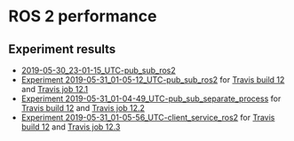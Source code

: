 # ROS 2 performance

## Experiment results

- [2019-05-30_23-01-15_UTC-pub_sub_ros2](results/2019-05-30_23-01-15_UTC-pub_sub_ros2)
- [Experiment 2019-05-31_01-05-12_UTC-pub_sub_ros2](results/2019-05-31_01-05-12_UTC-pub_sub_ros2) for [Travis build 12](https://travis-ci.org/juanrh/ros2-performance/builds/539485422) and [Travis job 12.1](https://travis-ci.org/juanrh/ros2-performance/jobs/539485423)
- [Experiment 2019-05-31_01-04-49_UTC-pub_sub_separate_process](results/2019-05-31_01-04-49_UTC-pub_sub_separate_process) for [Travis build 12](https://travis-ci.org/juanrh/ros2-performance/builds/539485422) and [Travis job 12.2](https://travis-ci.org/juanrh/ros2-performance/jobs/539485424)
- [Experiment 2019-05-31_01-05-56_UTC-client_service_ros2](results/2019-05-31_01-05-56_UTC-client_service_ros2) for [Travis build 12](https://travis-ci.org/juanrh/ros2-performance/builds/539485422) and [Travis job 12.3](https://travis-ci.org/juanrh/ros2-performance/jobs/539485425)
